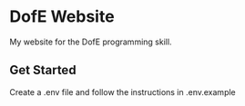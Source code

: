 # DofE Website

My website for the DofE programming skill.

## Get Started

Create a .env file and follow the instructions in .env.example

